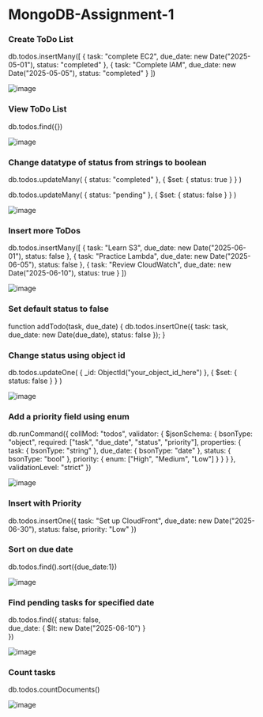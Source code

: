 # MongoDB-Assignment-1

### Create ToDo List
db.todos.insertMany([
  { 
    task: "complete EC2", 
    due_date: new Date("2025-05-01"), 
    status: "completed" 
  },
  { 
    task: "Complete IAM", 
    due_date: new Date("2025-05-05"), 
    status: "completed" 
  }
])

![image](https://github.com/user-attachments/assets/8991d279-d518-4054-a37b-03f1a2f88603)

### View ToDo List
db.todos.find({})

![image](https://github.com/user-attachments/assets/c6b434b0-6319-4486-a3b2-38689553107d)


### Change datatype of status from strings to boolean
db.todos.updateMany(
  { status: "completed" },
  { $set: { status: true } }
)

db.todos.updateMany(
  { status: "pending" },
  { $set: { status: false } }
)

![image](https://github.com/user-attachments/assets/38a85e9b-4305-4994-bff9-8c174a901592)


### Insert more ToDos
db.todos.insertMany([
  {
    task: "Learn S3",
    due_date: new Date("2025-06-01"),
    status: false
  },
  {
    task: "Practice Lambda",
    due_date: new Date("2025-06-05"),
    status: false
  },
  {
    task: "Review CloudWatch",
    due_date: new Date("2025-06-10"),
    status: true
  }
])

![image](https://github.com/user-attachments/assets/d2363800-f57c-4336-90d0-05d2ab16b3fa)


### Set default status to false
function addTodo(task, due_date) {
  db.todos.insertOne({
    task: task,
    due_date: new Date(due_date),
    status: false
  });
}



### Change status using object id
db.todos.updateOne(
  { _id: ObjectId("your_object_id_here") },
  { $set: { status: false } }
)

![image](https://github.com/user-attachments/assets/77aeca5c-dda3-4c43-bb00-96c6e17c367e)



### Add a priority field using enum
db.runCommand({
  collMod: "todos",
  validator: {
    $jsonSchema: {
      bsonType: "object",
      required: ["task", "due_date", "status", "priority"],
      properties: {
        task: { bsonType: "string" },
        due_date: { bsonType: "date" },
        status: { bsonType: "bool" },
        priority: {
          enum: ["High", "Medium", "Low"]
        }
      }
    }
  },
  validationLevel: "strict"
})

![image](https://github.com/user-attachments/assets/112031a2-dc25-489a-b971-bea458b6e872)


### Insert with Priority
db.todos.insertOne({
  task: "Set up CloudFront",
  due_date: new Date("2025-06-30"),
  status: false,
  priority: "Low"
})



### Sort on due date
db.todos.find().sort({due_date:1})

![image](https://github.com/user-attachments/assets/24432efb-fe9b-43b2-b160-5d28391d5a7e)



### Find pending tasks for specified date
db.todos.find({
  status: false,                         
  due_date: { $lt: new Date("2025-06-10") }  
})

![image](https://github.com/user-attachments/assets/a297a938-539f-4380-97c8-82f80246c182)



### Count tasks
db.todos.countDocuments()

![image](https://github.com/user-attachments/assets/4677ffb7-57a8-4ae4-9291-007626f7e5d3)







